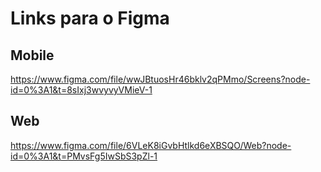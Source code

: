 <div align="justify">

# Links para o Figma


## Mobile

https://www.figma.com/file/wwJBtuosHr46bklv2qPMmo/Screens?node-id=0%3A1&t=8sIxj3wvyvyVMieV-1

## Web

https://www.figma.com/file/6VLeK8iGvbHtlkd6eXBSQO/Web?node-id=0%3A1&t=PMvsFg5IwSbS3pZl-1